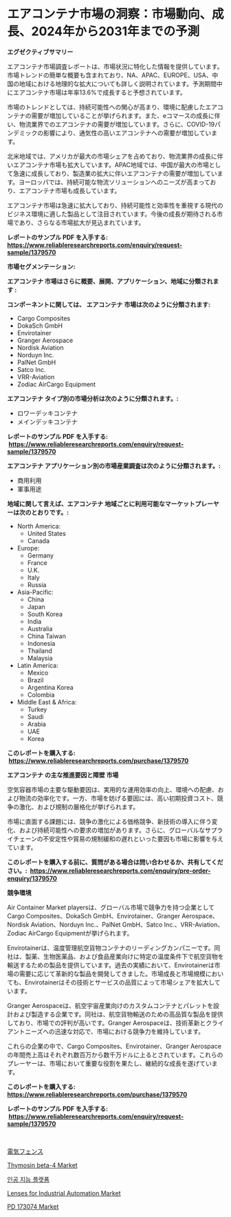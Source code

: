<p><h1>エアコンテナ市場の洞察：市場動向、成長、2024年から2031年までの予測</h1></p><p><strong>エグゼクティブサマリー</strong></p>
<p><p>エアコンテナ市場調査レポートは、市場状況に特化した情報を提供しています。市場トレンドの簡単な概要も含まれており、NA、APAC、EUROPE、USA、中国の地域における地理的な拡大についても詳しく説明されています。予測期間中にエアコンテナ市場は年率13.6%で成長すると予想されています。</p><p>市場のトレンドとしては、持続可能性への関心が高まり、環境に配慮したエアコンテナの需要が増加していることが挙げられます。また、eコマースの成長に伴い、物流業界でのエアコンテナの需要が増加しています。さらに、COVID-19パンデミックの影響により、通気性の高いエアコンテナへの需要が増加しています。</p><p>北米地域では、アメリカが最大の市場シェアを占めており、物流業界の成長に伴いエアコンテナ市場も拡大しています。APAC地域では、中国が最大の市場として急速に成長しており、製造業の拡大に伴いエアコンテナの需要が増加しています。ヨーロッパでは、持続可能な物流ソリューションへのニーズが高まっており、エアコンテナ市場も成長しています。</p><p>エアコンテナ市場は急速に拡大しており、持続可能性と効率性を重視する現代のビジネス環境に適した製品として注目されています。今後の成長が期待される市場であり、さらなる市場拡大が見込まれています。</p></p>
<p><strong>レポートのサンプル PDF を入手する: <a href="https://www.reliableresearchreports.com/enquiry/request-sample/1379570">https://www.reliableresearchreports.com/enquiry/request-sample/1379570</a></strong></p>
<p><strong>市場セグメンテーション:</strong></p>
<p><strong> エアコンテナ 市場はさらに概要、展開、アプリケーション、地域に分類されます :</strong></p>
<p><strong>コンポーネントに関しては、 エアコンテナ 市場は次のように分類されます: &nbsp;</strong></p>
<p><ul><li>Cargo Composites</li><li>DokaSch GmbH</li><li>Envirotainer</li><li>Granger Aerospace</li><li>Nordisk Aviation</li><li>Norduyn Inc.</li><li>PalNet GmbH</li><li>Satco Inc.</li><li>VRR-Aviation</li><li>Zodiac AirCargo Equipment</li></ul></p>
<p><strong> エアコンテナ タイプ別の市場分析は次のように分類されます。:</strong></p>
<p><ul><li>ロワーデッキコンテナ</li><li>メインデッキコンテナ</li></ul></p>
<p><strong>レポートのサンプル PDF を入手する: &nbsp;<a href="https://www.reliableresearchreports.com/enquiry/request-sample/1379570">https://www.reliableresearchreports.com/enquiry/request-sample/1379570</a></strong></p>
<p><strong> エアコンテナ アプリケーション別の市場産業調査は次のように分類されます。:</strong></p>
<p><ul><li>商用利用</li><li>軍事用途</li></ul></p>
<p><strong>地域に関して言えば、エアコンテナ 地域ごとに利用可能なマーケットプレーヤーは次のとおりです。:</strong></p>
<p><ul>
    <li>
        North America:
        <ul>
            <li>United States</li>
            <li>Canada</li>
        </ul>
    </li>
    <li>
        Europe:
        <ul>
            <li>Germany</li>
            <li>France</li>
            <li>U.K.</li>
            <li>Italy</li>
            <li>Russia</li>
        </ul>
    </li>
    <li>
        Asia-Pacific:
        <ul>
            <li>China</li>
            <li>Japan</li>
            <li>South Korea</li>
            <li>India</li>
            <li>Australia</li>
            <li>China Taiwan</li>
            <li>Indonesia</li>
            <li>Thailand</li>
            <li>Malaysia</li>
        </ul>
    </li>
    <li>
        Latin America:
        <ul>
            <li>Mexico</li>
            <li>Brazil</li>
            <li>Argentina Korea</li>
            <li>Colombia</li>
        </ul>
    </li>
    <li>
        Middle East & Africa:
        <ul>
            <li>Turkey</li>
            <li>Saudi</li>
            <li>Arabia</li>
            <li>UAE</li>
            <li>Korea</li>
        </ul>
    </li>
    </ul></p>
<p><strong>このレポートを購入する: &nbsp;<a href="https://www.reliableresearchreports.com/purchase/1379570">https://www.reliableresearchreports.com/purchase/1379570</a></strong></p>
<p><strong>エアコンテナ の主な推進要因と障壁 市場</strong></p>
<p><p>空気容器市場の主要な駆動要因は、実用的な運用効率の向上、環境への配慮、および物流の効率化です。一方、市場を妨げる要因には、高い初期投資コスト、競争の激化、および規制の厳格化が挙げられます。</p><p>市場に直面する課題には、競争の激化による価格競争、新技術の導入に伴う変化、および持続可能性への要求の増加があります。さらに、グローバルなサプライチェーンの不安定性や貿易の規制緩和の遅れといった要因も市場に影響を与えています。</p></p>
<p><strong>このレポートを購入する前に、質問がある場合は問い合わせるか、共有してください。:&nbsp; <a href="https://www.reliableresearchreports.com/enquiry/pre-order-enquiry/1379570">https://www.reliableresearchreports.com/enquiry/pre-order-enquiry/1379570</a></strong></p>
<p><strong>競争環境</strong></p>
<p><p>Air Container Market playersは、グローバル市場で競争力を持つ企業としてCargo Composites、DokaSch GmbH、Envirotainer、Granger Aerospace、Nordisk Aviation、Norduyn Inc.、PalNet GmbH、Satco Inc.、VRR-Aviation、Zodiac AirCargo Equipmentが挙げられます。</p><p>Envirotainerは、温度管理航空貨物コンテナのリーディングカンパニーです。同社は、製薬、生物医薬品、および食品産業向けに特定の温度条件下で航空貨物を輸送するための製品を提供しています。過去の実績において、Envirotainerは市場の需要に応じて革新的な製品を開発してきました。市場成長と市場規模においても、Envirotainerはその技術とサービスの品質によって市場シェアを拡大しています。</p><p>Granger Aerospaceは、航空宇宙産業向けのカスタムコンテナとパレットを設計および製造する企業です。同社は、航空貨物輸送のための高品質な製品を提供しており、市場での評判が高いです。Granger Aerospaceは、技術革新とクライアントニーズへの迅速な対応で、市場における競争力を維持しています。</p><p>これらの企業の中で、Cargo Composites、Envirotainer、Granger Aerospaceの年間売上高はそれぞれ数百万から数千万ドルに上るとされています。これらのプレーヤーは、市場において重要な役割を果たし、継続的な成長を遂げています。</p></p>
<p><strong>このレポートを購入する: &nbsp; <a href="https://www.reliableresearchreports.com/purchase/1379570">https://www.reliableresearchreports.com/purchase/1379570</a></strong></p>
<p><strong>レポートのサンプル PDF を入手する: &nbsp;<a href="https://www.reliableresearchreports.com/enquiry/request-sample/1379570">https://www.reliableresearchreports.com/enquiry/request-sample/1379570</a></strong><strong></strong></p>
<p>&nbsp;</p>
<p><p><a href="https://medium.com/@andym141978/%E9%9B%BB%E6%B0%97%E3%83%95%E3%82%A7%E3%83%B3%E3%82%B9%E5%B8%82%E5%A0%B4%E3%81%AE%E6%B4%9E%E5%AF%9F-%E5%B8%82%E5%A0%B4%E5%8B%95%E5%90%91-%E6%88%90%E9%95%B7-2024%E5%B9%B4%E3%81%8B%E3%82%892031%E5%B9%B4%E3%81%BE%E3%81%A7%E3%81%AE%E4%BA%88%E6%B8%AC-5dfc6fa7a121">電気フェンス</a></p><p><a href="https://faithful-glue-af3.notion.site/Thymosin-beta-4-Market-Insights-Market-Players-and-Forecast-Till-2031-e861bf1fdf72499faa43d93c41cfe4b4">Thymosin beta-4 Market</a></p><p><a href="https://medium.com/@timothychapman46/%EC%9D%B8%EA%B3%B5-%EC%A7%80%EB%8A%A5-%ED%94%8C%EB%9E%AB%ED%8F%BC-%EC%8B%9C%EC%9E%A5-%EA%B7%9C%EB%AA%A8-%EB%B0%8F-%EC%8B%9C%EC%9E%A5-%ED%8A%B8%EB%A0%8C%EB%93%9C-%EC%99%84%EC%A0%84%ED%95%9C-%EC%82%B0%EC%97%85-%EC%A0%84%EB%A7%9D-2024%EB%85%84%EB%B6%80%ED%84%B0-2031%EB%85%84-f971ff4b8f26">인공 지능 플랫폼</a></p><p><a href="https://view.publitas.com/reportprime-1/lenses-for-industrial-automation-market-size-share-trends-analysis-report-by-material-by-type-by-end-user-by-region-and-segment-forecasts-2024-2031/">Lenses for Industrial Automation Market</a></p><p><a href="https://angry-finch-aaf.notion.site/PD-173074-Market-Provides-Detailed-Segmentation-of-this-Market-based-on-Type-Application-and-Regio-3d1a2de7cad9422ca729f47f39742452">PD 173074 Market</a></p></p>